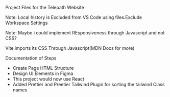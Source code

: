 Project Files for the Telepath Website

Note:
Local history is Excluded from VS Code using files.Exclude Workspace Settings

Note:
Maybe i could implement REsponsiveness through Javascript and not CSS?

Vite imports its CSS Through Javascript(MDN Docs for more)


Documentation of Steps
- Create Page HTML Structure
- Design UI Elements in Figma
- This project would now use React
- Added Prettier and Preetier Tailwind Plugin for sorting the tailwind Class names
